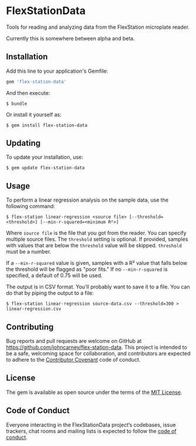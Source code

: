 # FlexStationData

Tools for reading and analyzing data from the FlexStation microplate reader.

Currently this is somewhere between alpha and beta.

## Installation

Add this line to your application's Gemfile:

```ruby
gem 'flex-station-data'
```

And then execute:

    $ bundle

Or install it yourself as:

    $ gem install flex-station-data

## Updating

To update your installation, use:

    $ gem update flex-station-data

## Usage

To perform a linear regression analysis on the sample data, use the following
command:

    $ flex-station linear-regression <source file> [--threshold=<threshold>] [--min-r-squared=<minimum R²>]

Where `source file` is the file that you got from the reader. You can specify
multiple source files. The `threshold` setting is optional. If provided,
samples with values that are below the `threshold` value will be skipped.
`threshold` must be a number.

If a `--min-r-squared` value is given, samples with a R² value that falls
below the threshold will be flagged as "poor fits." If no `--min-r-squared` is
specified, a default of 0.75 will be used.

The output is in CSV format. You'll probably want to save it to a file. You
can do that by piping the output to a file:

    $ flex-station linear-regression source-data.csv --threshold=300 > linear-regression.csv

## Contributing

Bug reports and pull requests are welcome on GitHub at
https://github.com/johncarney/flex-station-data. This project is intended to
be a safe, welcoming space for collaboration, and contributors are expected to
adhere to the [Contributor Covenant](http://contributor-covenant.org) code of
conduct.

## License

The gem is available as open source under the terms of the
[MIT License](https://opensource.org/licenses/MIT).

## Code of Conduct

Everyone interacting in the FlexStationData project’s codebases, issue
trackers, chat rooms and mailing lists is expected to follow the
[code of conduct](https://github.com/johncarney/flex-station-data/blob/master/CODE_OF_CONDUCT.md).

